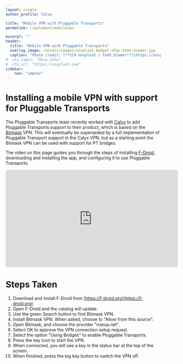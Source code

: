 ```yaml
---
layout: single
author_profile: false

title: "Mobile VPN with Pluggable Transports"
permalink: /implement/mobilevpn

excerpt: ""
header:
  title: "Mobile VPN with Pluggable Transports"
  overlay_image: /assets/images/unsplash_0wdpet-ufqs-todd-diemer.jpg
  caption: "Photo credit: [**CC0 Unsplash / Todd Diemer**](https://unsplash.com/@todd_diemer)"
#  cta_label: "More Info"
#  cta_url: "https://unsplash.com"
sidebar:
    nav: "impnav"
---
```


# Installing a mobile VPN with support for Pluggable Transports #

The Pluggable Transports team recently worked with [Calyx](https://calyx.net) to add Pluggable Transports support to their product, which is based on the [Bitmask](https://bitmask.net) VPN. This will eventually be superseded by a full implementation of Pluggable Transport support in the Calyx VPN, but as a starting point the Bitmask VPN can be used with support for PT bridges.

The video on this page guides you through the steps of installing [F-Droid](https://f-droid.org), downloading and installing the app, and configuring it to use Pluggable Transports.


<iframe width="560" height="315" src="https://www.youtube.com/embed/RxVL3bpCQSg" frameborder="0" allow="accelerometer; autoplay; encrypted-media; gyroscope; picture-in-picture" allowfullscreen></iframe>


# Steps Taken #
1. Download and install F-Droid from [https://f-droid.org](https://f-droid.org)
2. Open F-Droid and the catalog will update.
3. Use the green Search button to find Bitmask VPN.
4. Install Bitmask VPN. When asked, choose to "Allow from this source".
5. Open Bitmask, and choose the provider "riseup.net".
6. Select OK to approve the VPN connection setup request.
7. Select the option "Using Bridges" to enable Pluggable Transports.
8. Press the key icon to start the VPN.
9. When connected, you will see a key in the status bar at the top of the screen.
10. When finished, press the big key button to switch the VPN off.
